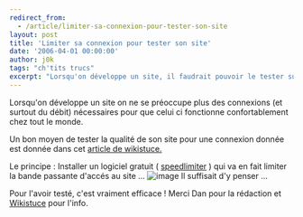 ```yaml
---
redirect_from:
  - /article/limiter-sa-connexion-pour-tester-son-site
layout: post
title: 'Limiter sa connexion pour tester son site'
date: '2006-04-01 00:00:00'
author: j0k
tags: "ch'tits trucs"
excerpt: "Lorsqu'on développe un site, il faudrait pouvoir le tester sur tout type de connexion internet.  \nVoilà le soft qu'il vous faut !"
---
```


Lorsqu'on développe un site on ne se préoccupe plus des connexions (et surtout du débit) nécessaires pour que celui ci fonctionne confortablement chez tout le monde.

Un bon moyen de tester la qualité de son site pour une connexion donnée est donnée dans cet [article de wikistuce.](http://www.wikistuce.info/doku.php/logiciels/speedlimiter_-_reduisez_votre_debit_pour_tester_vos_sites)

  Le principe : Installer un logiciel gratuit ( [speedlimiter](http://www.delight.ch/download/43/SpeedLimiter.exe) ) qui va en fait limiter la bande passante d'accés au site ...
   ![image](http://www.wikistuce.info/lib/exe/fetch.php/nouvelle_page_id_articles/speedlimiter.png)
  Il suffisait d'y penser ...

 Pour l'avoir testé, c'est vraiment efficace !
  Merci Dan pour la rédaction et [Wikistuce](http://www.wikistuce.info) pour l'info.
